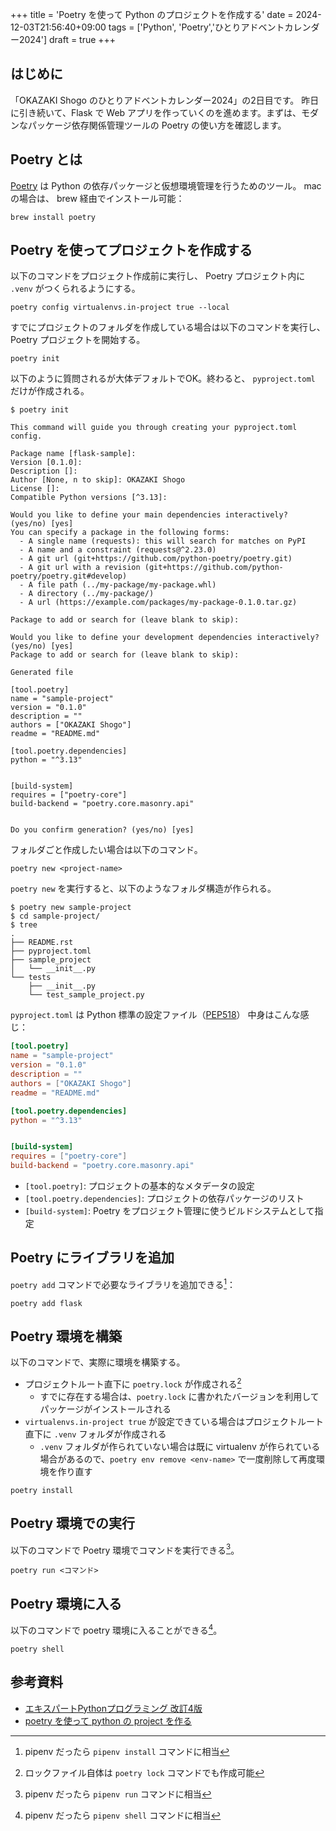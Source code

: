 +++
title = 'Poetry を使って Python のプロジェクトを作成する'
date = 2024-12-03T21:56:40+09:00
tags = ['Python', 'Poetry','ひとりアドベントカレンダー2024']
draft = true
+++

## はじめに

「OKAZAKI Shogo のひとりアドベントカレンダー2024」の2日目です。
昨日に引き続いて、Flask で Web アプリを作っていくのを進めます。まずは、モダンなパッケージ依存関係管理ツールの Poetry の使い方を確認します。

## Poetry とは

[Poetry](https://python-poetry.org/) は Python の依存パッケージと仮想環境管理を行うためのツール。
mac の場合は、 brew 経由でインストール可能：

```shell
brew install poetry
```

## Poetry を使ってプロジェクトを作成する

以下のコマンドをプロジェクト作成前に実行し、 Poetry プロジェクト内に `.venv` がつくられるようにする。

```shell
poetry config virtualenvs.in-project true --local
```

すでにプロジェクトのフォルダを作成している場合は以下のコマンドを実行し、 Poetry プロジェクトを開始する。

```shell
poetry init
```

以下のように質問されるが大体デフォルトでOK。終わると、 `pyproject.toml` だけが作成される。

```shell
$ poetry init

This command will guide you through creating your pyproject.toml config.

Package name [flask-sample]:
Version [0.1.0]:
Description []:
Author [None, n to skip]: OKAZAKI Shogo
License []:
Compatible Python versions [^3.13]: 

Would you like to define your main dependencies interactively? (yes/no) [yes]
You can specify a package in the following forms:
  - A single name (requests): this will search for matches on PyPI
  - A name and a constraint (requests@^2.23.0)
  - A git url (git+https://github.com/python-poetry/poetry.git)
  - A git url with a revision (git+https://github.com/python-poetry/poetry.git#develop)
  - A file path (../my-package/my-package.whl)
  - A directory (../my-package/)
  - A url (https://example.com/packages/my-package-0.1.0.tar.gz)

Package to add or search for (leave blank to skip):

Would you like to define your development dependencies interactively? (yes/no) [yes]
Package to add or search for (leave blank to skip):

Generated file

[tool.poetry]
name = "sample-project"
version = "0.1.0"
description = ""
authors = ["OKAZAKI Shogo"]
readme = "README.md"

[tool.poetry.dependencies]
python = "^3.13"


[build-system]
requires = ["poetry-core"]
build-backend = "poetry.core.masonry.api"


Do you confirm generation? (yes/no) [yes]
```

フォルダごと作成したい場合は以下のコマンド。

```shell
poetry new <project-name>
```

`poetry new` を実行すると、以下のようなフォルダ構造が作られる。

```
$ poetry new sample-project
$ cd sample-project/
$ tree
.
├── README.rst
├── pyproject.toml
├── sample_project
│   └── __init__.py
└── tests
    ├── __init__.py
    └── test_sample_project.py
```

`pyproject.toml` は Python 標準の設定ファイル（[PEP518](https://peps.python.org/pep-0518/)）
中身はこんな感じ：

```toml
[tool.poetry]
name = "sample-project"
version = "0.1.0"
description = ""
authors = ["OKAZAKI Shogo"]
readme = "README.md"

[tool.poetry.dependencies]
python = "^3.13"


[build-system]
requires = ["poetry-core"]
build-backend = "poetry.core.masonry.api"
```

- `[tool.poetry]`: プロジェクトの基本的なメタデータの設定
- `[tool.poetry.dependencies]`: プロジェクトの依存パッケージのリスト
- `[build-system]`: Poetry をプロジェクト管理に使うビルドシステムとして指定

## Poetry にライブラリを追加

`poetry add` コマンドで必要なライブラリを追加できる[^1]：

```shell
poetry add flask
```

## Poetry 環境を構築

以下のコマンドで、実際に環境を構築する。

- プロジェクトルート直下に `poetry.lock` が作成される[^2]
    - すでに存在する場合は、`poetry.lock` に書かれたバージョンを利用してパッケージがインストールされる
- `virtualenvs.in-project true` が設定できている場合はプロジェクトルート直下に `.venv` フォルダが作成される
    - `.venv` フォルダが作られていない場合は既に virtualenv が作られている場合があるので、`poetry env remove <env-name>` で一度削除して再度環境を作り直す

```shell
poetry install
```

## Poetry 環境での実行

以下のコマンドで Poetry 環境でコマンドを実行できる[^3]。

```shell
poetry run <コマンド>
```

## Poetry 環境に入る

以下のコマンドで poetry 環境に入ることができる[^4]。

```shell
poetry shell
```

## 参考資料

- [エキスパートPythonプログラミング 改訂4版](https://www.kadokawa.co.jp/product/302304004673/)
- [poetry を使って python の project を作る](https://info.drobe.co.jp/blog/engineering/poetry-python-project)

[^1]: pipenv だったら `pipenv install` コマンドに相当
[^2]: ロックファイル自体は `poetry lock` コマンドでも作成可能
[^3]: pipenv だったら `pipenv run` コマンドに相当
[^4]: pipenv だったら `pipenv shell` コマンドに相当